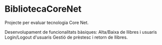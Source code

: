 # BibliotecaCoreNet

Projecte per evaluar tecnologia Core Net.

Desenvolupament de funcionalitats bàsiques:
Alta/Baixa de llibres i usuaris
Login/Logout d'usuaris
Gestió de prèstesc i retorn de llibres.
